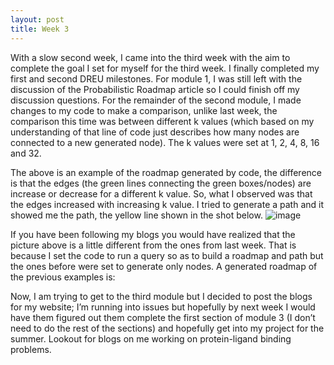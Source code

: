 ```yaml
---
layout: post
title: Week 3
---
```


With a slow second week, I came into the third week with the aim to complete the goal I set for myself for the third week. I finally completed my first and second DREU milestones. For module 1, I was still left with the discussion of the Probabilistic Roadmap article so I could finish off my discussion questions. For the remainder of the second module, I made changes to my code to make a comparison, unlike last week, the comparison this time was between different k values (which based on my understanding of that line of code just describes how many nodes are connected to a new generated node). The k values were set at 1, 2, 4, 8, 16 and 32.

The above is an example of the roadmap generated by code, the difference is that the edges (the green lines connecting the green boxes/nodes) are increase or decrease for a different k value. So, what I observed was that the edges increased with increasing k value. I tried to generate a path and it showed me the path, the yellow line shown in the shot below.
![image](https://user-images.githubusercontent.com/66149407/121754622-b0a1b100-cada-11eb-942f-fa29b07efc4f.png)

If you have been following my blogs you would have realized that the picture above is a little different from the ones from last week. That is because I set the code to run a query so as to build a roadmap and path but the ones before were set to generate only nodes. 
A generated roadmap of the previous examples is:

Now, I am trying to get to the third module but I decided to post the blogs for my website; I’m running into issues but hopefully by next week I would have them figured out them complete the first section of module 3 (I don’t need to do the rest of the sections) and hopefully get into my project for the summer. Lookout for blogs on me working on protein-ligand binding problems.
